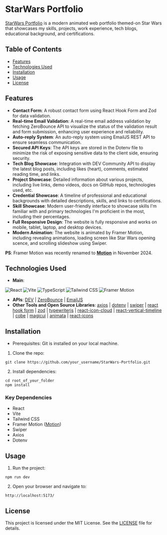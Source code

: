 # StarWars Portfolio
[StarWars Portfolio](https://www.ryoichihomma.me/) is a modern animated web portfolio themed-on Star Wars that showcases my skills, projects, work experience, tech blogs, educational background, and certifications. 

## Table of Contents
- [Features](#features)
- [Technologies Used](#technologies-used)
- [Installation](#installation)
- [Usage](#usage)
- [License](#license)


## Features 
- **Contact Form**: A robust contact form using React Hook Form and Zod for data validation.
- **Real-time Email Validation**: A real-time email address validation by fetching ZeroBounce API to visualize the status of the validation result and form submission, enhancing user experience and reliability.
- **Auto-reply System**: An auto-reply system using EmailJS REST API to ensure seamless communication.
- **Secured API Keys**: The API keys are stored in the Dotenv file to minimize the risk of exposing sensitive data to the client side, ensuring security. 
- **Tech Blog Showcase**: Integration with DEV Community API to display the latest blog posts, including likes (heart), comments, estimated reading time, and links.
- **Project Showcase**: Detailed information about various projects, including live links, demo videos, docs on GitHub repos, technologies used, etc.
- **Credential Showcase**: A timeline of professional and educational backgrounds with detailed descriptions, skills, and links to certifications.
- **Skill Showcase**: Modern user-friendly interface to showcase skills I'm familiar with and primary technologies I'm proficient in the most, including their percentages.
- **Full Responsive Design**: The website is fully responsive and works on mobile, tablet, laptop, and desktop devices.
- **Modern Animation**: The website is animated by Framer Motion, including revealing animations, loading screen like Star Wars opening scence, and scrolling slideshow using Swiper.

**PS**: Framer Motion was recently renamed to [**Motion**](https://motion.dev/blog/framer-motion-is-now-independent-introducing-motion) in November 2024. 

## Technologies Used

- **Main**: 
  
![React](https://img.shields.io/badge/React-20232a.svg?style=for-the-badge&logo=react&logoColor=61DAFB&logoSize=auto)
![Vite](https://img.shields.io/badge/Vite-B73BFE?style=for-the-badge&logo=vite&logoColor=FFD62E&logoSize=auto)
![TypeScript](https://img.shields.io/badge/TypeScript-%20?style=for-the-badge&logo=TypeScript&logoColor=FFF&color=3178C6)
![Tailwind CSS](https://img.shields.io/badge/Tailwind_CSS-06B6D4?style=for-the-badge&logo=tailwind-css&logoColor=white&logoSize=auto)
![Framer Motion](https://custom-icon-badges.demolab.com/badge/Framer%20Motion-fff?style=for-the-badge&logo=framermotion&logoSize=auto)

- **APIs**: [DEV](https://dev.to/) | [ZeroBounce](https://www.zerobounce.net/?campaignid=1070376639&groupid=51898694789&adid=357518452232&gad_source=1&gclid=CjwKCAiAgoq7BhBxEiwAVcW0LMdzKjcZ8BMVprGFfN1mfI5fHrDwWLAH0lVsd5-JWTMw6h_i8Yf6eBoCxIsQAvD_BwE) | [EmailJS](https://www.emailjs.com/)
- **Other Tools and Open Source Libraries**: [axios](https://github.com/axios/axios) | [dotenv](https://github.com/motdotla/dotenv) | [swiper](https://github.com/nolimits4web/swiper) | [react hook form](https://github.com/react-hook-form/react-hook-form) | [zod](https://github.com/colinhacks/zod) | [typewriterjs](https://github.com/tameemsafi/typewriterjs) | [react-icon-cloud](https://github.com/teaguestockwell/react-icon-cloud) | [react-vertical-timeline](https://github.com/stephane-monnot/react-vertical-timeline) | [cobe](https://github.com/shuding/cobe) | [magicui](https://github.com/magicuidesign/magicui) | [animata](https://github.com/codse/animata) | [react-icons](https://github.com/react-icons/react-icons)

## Installation
- Prerequisites: Git is installed on your local machine.

1. Clone the repo: 
```
git clone https://github.com/your_username/StarWars-Portfolio.git
```

2. Install dependencies:
```
cd root_of_your_folder
npm install
```

### Key Dependencies 
- React
- Vite
- Tailwind CSS
- Framer Motion ([Motion](https://motion.dev/))
- Swiper
- Axios
- Dotenv

## Usage

1. Run the project:
```
npm run dev
```

2. Open your browser and navigate to:
```
http://localhost:5173/
```

## License
This project is licensed under the MIT License. See the [LICENSE](https://github.com/Ryo-samuraiJP/StarWars-Portfolio?tab=MIT-1-ov-file) file for details.
